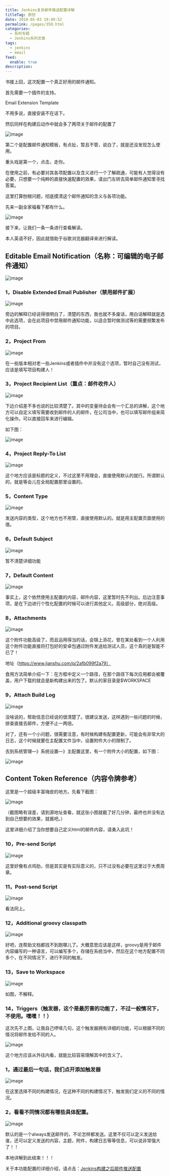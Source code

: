 ```yaml
---
title: Jenkins复杂邮件推送配置详解
titleTag: 原创
date: 2018-05-03 19:49:52
permalink: /pages/350.html
categories: 
  - 系列专题
  - Jenkins系列文章
tags: 
  - jenkins
  - email
feed: 
  enable: true
description: 
---
```


书接上回，这次配置一个真正好用的邮件通知。

首先需要一个插件的支持。

Email Extension Template

不用多说，直接安装不在话下。

然后同样在构建后动作中就会多了两项关于邮件的配置了

![image](http://t.eryajf.net/imgs/2021/09/e0089619556e4f31.jpg)

第二个是配置邮件通知模板，有点扯，暂且不管，说白了，就是还没发现怎么使用。

重头戏是第一个，点击，走你。

在使用之前，有必要对其各项配置以及含义进行一个了解疏通，可能有人觉得没有必要，只想要一个纯粹的直接快速配置的效果，请出门左转去简单邮件通知里寻找答案。

这里打算刨根问题，彻底摸清这个邮件通知的含义与各项功能。

先来一副全家福看下都有什么。

![image](http://t.eryajf.net/imgs/2021/09/2fc168861ec3f744.jpg)

接下来，让我们一条一条进行查看解读。

本人英语不好，因此就借助于谷歌浏览器翻译来进行解读。

## Editable Email Notification（名称：可编辑的电子邮件通知）

![image](http://t.eryajf.net/imgs/2021/09/834b82c963155011.jpg)

### 1，Disable Extended Email Publisher（禁用邮件扩展）

![image](http://t.eryajf.net/imgs/2021/09/d848562da8b07521.jpg)

旁边的解释已经说得很明白了，清楚的东西，我也就不多废话，用白话解释就是选中此选项，会在此项目中禁用邮件通知功能，以适合暂时做测试等的需要频繁发布的项目。

### 2，Project From

![image](http://t.eryajf.net/imgs/2021/09/e1e15eca7f85a448.jpg)

在一些版本相对老一些Jenkins或者插件中并没有这个选项，暂时自己没有测试，应该是填写项目构建人！

### 3，Project Recipient List（重点：邮件收件人）

![image](http://t.eryajf.net/imgs/2021/09/f4dcc80d1f4117fa.jpg)

下边介绍差不多也说的比较清楚了。其中的变量待会会有一个汇总的讲解，这个地方可以自定义填写需要收到邮件的人的邮件，在公司当中，也可以填写邮件组来简化操作。可以直接回车来进行编辑。

如下图：

![image](http://t.eryajf.net/imgs/2021/09/6c811bc6b2a74915.jpg)

### 4，Project Reply-To List

![image](http://t.eryajf.net/imgs/2021/09/5f54740c2753f17f.jpg)

这个地方应该是标题的定义，不过这里不用理会，直接使用默认的就行。所谓默认的，就是等会儿在全局配置那里设置的。

### 5，Content Type

![image](http://t.eryajf.net/imgs/2021/09/6c169e9a2c1a4578.jpg)

发送内容的类型，这个地方也不用管，直接使用默认的。就是用主配置页面使用的值。

### 6，Default Subject

![image](http://t.eryajf.net/imgs/2021/09/4ec08a9178164c36.jpg)

暂不清楚详细功能

### 7，Default Content

![image](http://t.eryajf.net/imgs/2021/09/3d567a56262951f0.jpg)

事实上，这个依然使用主配置的内容，邮件内容，这里暂时先不列出。后边注意事项，是在下边进行个性化配置的时候可以进行其他定义。高级部分，绝对高级。

### 8，Attachments

![image](http://t.eryajf.net/imgs/2021/09/9c1bacc788477cc4.jpg)

这个附件功能高级了，而且运用得当的话，会锦上添花，曾在某处看到一个人利用这个附件功能直接将打包好的安卓包通过附件发送给测试人员，这个真的是智能不已了！

地址（https://www.jianshu.com/p/2afb099f2a79）

食用方法简单介绍一下：在方框中定义一个路径，在那个路径下每次应用都会被覆盖，用户下载的就会是新构建出来的包了。默认的家目录是$WORKSPACE

### 9，Attach Build Log

![image](http://t.eryajf.net/imgs/2021/09/eee59132af3769aa.jpg)

没啥说的，帮助信息已经说的很清楚了。很建议发送，这样遇到一些问题的时候，排查直接去邮件，方便不止一两倍。

对了，还有一个小问题，很需要注意，有时候构建有配置更新，可能会有非常大的日志，这个时候就要在主配置文件当中，设置附件大小的限制了。

去到系统管理—》系统设置—》主配置这里，有一个附件大小的配置，如下图：

![image](http://t.eryajf.net/imgs/2021/09/ebecd01b909d85f8.jpg)

## Content Token Reference（内容令牌参考）

这里是一个超级丰富嗨皮的地方。先看下截图：

![image](http://t.eryajf.net/imgs/2021/09/f64cd183e86b9578.jpg)

（截图略有误差，请到源地址查看，就这张小图就截了好几分钟，最终也并没有达到自己想要的效果，就酱吧。）

这里详细介绍了当你想要自己定义html的邮件内容，请勇入此坑！

### 10，Pre-send Script

![image](http://t.eryajf.net/imgs/2021/09/a7c00dd647171103.jpg)

这里好像有点鸡肋，但是其实是有实际意义的，只不过没有必要在这里过于大费周章。

### 11，Post-send Script

![image](http://t.eryajf.net/imgs/2021/09/8825d44143244485.jpg)

看法同上。

### 12，Additional groovy classpath

![image](http://t.eryajf.net/imgs/2021/09/553337d647e0eb27.jpg)

好吧，连帮助文档都找不到跑哪儿了。大概意思应该是这样，groovy是用于邮件内容编写的一种语言，可以编写多个，存储在系统当中，然后在这个地方配置不同多个，在不同情况下，进行不同的触发。

### 13，Save to Workspace

![image](http://t.eryajf.net/imgs/2021/09/6923f005470cc2d3.jpg)

如图，不解释。

### 14，Triggers（触发器，这个是最厉害的功能了，不过一般情况下，不使用。嘿嘿！！）

这次先不上图，让我自己啰嗦几句，这个触发器拥有详细的功能，可以根据不同的情况将邮件发给不同的人。

![image](http://t.eryajf.net/imgs/2021/09/9964b1523b416c56.jpg)

这个地方应该从外往内看，就能比较容易理解其中的含义了。

### 1，通过最后一句话，我们点开添加触发器

![image](http://t.eryajf.net/imgs/2021/09/3b134690abd09a8a.jpg)

在这里选择不同的构建情况，在这种不同的构建情况下，触发我们定义的不同的情况。

### 2，看看不同情况都有哪些具体配置。

![image](http://t.eryajf.net/imgs/2021/09/dff8a6096a867fa5.jpg)

默认的是一个always发送邮件的，不论怎样都发送。这里不仅可以定义发送给谁，还可以定义发送的内容，主题，附件，构建日志等等信息，可以说非常强大了！！

本地详解到此结束！！！

关于本功能配置的详细介绍，请点击：[Jenkins构建之后邮件推送配置](https://wiki.eryajf.net/pages/374.html)
